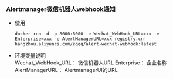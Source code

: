 ### Alertmanager微信机器人webhook通知

* 使用
    ```
    docker run -d -p 8000:8000 -e Wechat_WebHook_URL=xxx -e Enterprise=xxx -e AlertManagerURL=xxx registry.cn-hangzhou.aliyuncs.com/zqqq/alert-wechat-webhook:latest
    ```

* 环境变量说明  
Wechat_WebHook_URL： 微信机器人URL
Enterprise： 企业名称
AlertManagerURL： AlertmanagerUI的URL
